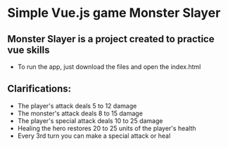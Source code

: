 # Simple Vue.js game Monster Slayer

## Monster Slayer is a project created to practice vue skills

- To run the app, just download the files and open the index.html

## Clarifications:

- The player's attack deals 5 to 12 damage
- The monster's attack deals 8 to 15 damage 
- The player's special attack deals 10 to 25 damage 
- Healing the hero restores 20 to 25 units of the player's health
- Every 3rd turn you can make a special attack or heal
